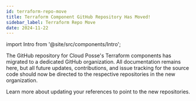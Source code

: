 ```yaml
---
id: terraform-repo-move
title: Terraform Component GitHub Repository Has Moved!
sidebar_label: Terraform Repo Move
date: 2024-11-22
---
```


import Intro from '@site/src/components/Intro';

<Intro>
The GitHub repository for Cloud Posse's Terraform components has migrated to a dedicated GitHub organization. All documentation remains here, but all future updates, contributions, and issue tracking for the source code should now be directed to the respective repositories in the new organization.
</Intro>

Learn more about updating your references to point to the new repositories. 
